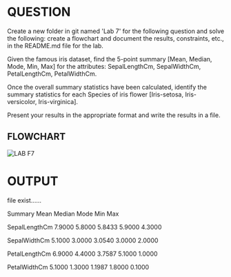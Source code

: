 # QUESTION
Create a new folder in git named 'Lab 7' for the following question and solve the following: create a flowchart and document the results, constraints, etc., in the README.md file for the lab.

Given the famous iris dataset, find the 5-point summary [Mean, Median, Mode, Min, Max] for the attributes: SepalLengthCm, SepalWidthCm, PetalLengthCm, PetalWidthCm.

Once the overall summary statistics have been calculated, identify the summary statistics for each Species of iris flower [Iris-setosa, Iris-versicolor, Iris-virginica].

Present your results in the appropriate format and write the results in a file.


## FLOWCHART

![LAB F7](https://github.com/Taniabhattacharya/22122054-MDS273L-JAVA/assets/50802565/34c05652-2a14-4108-a814-20160951d05b)


# OUTPUT

file exist......

Summary Mean Median Mode Min Max

SepalLengthCm 7.9000 5.8000 5.8433 5.9000 4.3000

SepalWidthCm 5.1000 3.0000 3.0540 3.0000 2.0000

PetalLengthCm 6.9000 4.4000 3.7587 5.1000 1.0000

PetalWidthCm 5.1000 1.3000 1.1987 1.8000 0.1000

